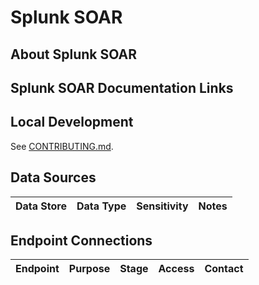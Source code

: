 # Splunk SOAR

## About Splunk SOAR

## Splunk SOAR Documentation Links

## Local Development

See [CONTRIBUTING.md](/CONTRIBUTING.md).

## Data Sources

|Data Store|Data Type|Sensitivity|Notes|
|----------|---------|-----------|-----|

## Endpoint Connections

|Endpoint|Purpose|Stage|Access|Contact|
|--------|-------|-----|------|-------|
